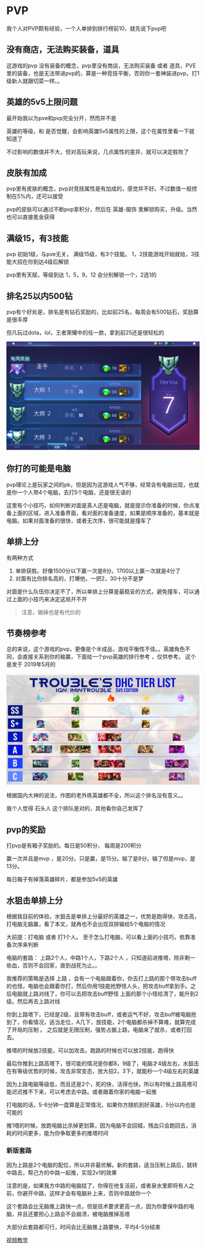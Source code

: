 # PVP

我个人对PVP颇有经验，一个人单排到排行榜前10，就先说下pvp吧

## 没有商店，无法购买装备，道具

这游戏的pvp 没有装备的概念，pvp里没有商店，无法购买装备 或者 道具，PVE里的装备，也是无法带进pvp的，算是一种竞技平衡，否则你一套神装进pvp，打1级新人就跟切菜一样。。

## 英雄的5v5上限问题

最开始我以为pve和pvp完全分开，然而并不是

英雄的等级，和 是否觉醒，会影响英雄5v5属性的上限，这个在属性里看一下就知道了

不过影响的数值并不大，但对高玩来说，几点属性的差异，就可以决定胜败了

## 皮肤有加成

pvp里有皮肤的概念，pvp对竞技属性是有加成的，感觉并不好。不过数值一般控制在5%内，还可以接受

pvp的皮肤可以通过不断pvp拿积分，然后在 英雄-服饰 里解锁购买，升级。当然也可以直接氪金获得

## 满级15，有3技能

pvp 初始1级，与pve无关， 满级15级，有3个技能。 1，2技能游戏开始就给，3技能大招在你到达4级后解锁

pvp里有天赋，等级到达 1，5，9，12 会分别解锁一个，2选1的

## 排名25以内500钻

pvp有个好处是，排名是有钻石奖励的，比如前25名，每周会有500钻石，奖励算是很丰厚

但凡玩过dota，lol，王者荣耀中的任一款，拿到前25还是很轻松的

![](../.gitbook/assets/5v5_reward.jpg)

## 你打的可能是电脑

pvp理论上是玩家之间的pk，但是因为这游戏人气不够，经常会有电脑出现，也就是你一个人带4个电脑，去打5个电脑，还是很无语的

这里有个小技巧，如何判断对面是真人还是电脑，就是提示你准备的时候，你点准备上面的区域，进入准备界面，看对面的准备速度，如果是顺序准备的，基本就是电脑。如果对面准备的很快，或者无次序，很可能就是撞车了

## 单排上分

有两种方式

1. 单排获胜。好像1500分以下赢一次是8分。1700以上赢一次就是4分了
2. 对面有比你排名高的，打爆他，一把2，30十分不是梦

对面是什么队伍你决定不了，所以单排上分算是最稳妥的方式，避免撞车，可以通过上面的小技巧来决定这局开不开

> 注意，输掉也是有代价的

## 节奏榜参考

总的来说，这个游戏的pvp，更像是个半成品，游戏平衡性不佳。。英雄角色不同，会直接关系到你的输赢，下面给一个pvp英雄的排行参考 ，仅供参考。 这个是发于 2019年5月的

![](../.gitbook/assets/5v5_rank.jpg)

根据国内大神的说法，作图的老外练英雄都不全，所以这个排名没有意义。。

我个人觉得 石头人 这个排队是对的，其他看你自己发挥了

## pvp的奖励

打pvp是有箱子奖励的。每日是50积分， 每周是200积分

赢一次并且是mvp ，是20分。只是赢，是15分。输了是8分。输了但是mvp，是13分。

每日箱子有掉落英雄碎片，都是参加5v5的英雄

## 水狙击单排上分

根据我目前的体验，水狙击是单排上分最好的英雄之一，优势是跑得快，攻击高，打电脑无脑赢，看了本文，就再也不会出现双排输给5个电脑的情况

大前提：打电脑 或者 打1个人。 至于怎么打电脑，可以看上面的小技巧，依靠准备次序来判断

电脑的套路： 上路2个人，中路1个人，下路2个人 ，只知道前进推塔，除非剩一些血，否则不会回家，直到战死为止。。

我推荐的策略是选择 上路 ，会有一个电脑跟着你，你去打上路的那个带攻击buff的也怪，电脑也会跟着你打，然后你用1技能抢野怪人头，把攻击buff拿到手。之后电脑就上路对线了，你可以去把攻击buff野怪 上面的那个小怪给清了，能升到2级。然后再去上路对线

你到上路塔下，已经是2级，且带有攻击buff，或者运气不好，攻击buff被电脑抢到了，你看情况，适当走位，A几下，放技能，2个电脑都杀掉不算难，就算完成了开局的压制 。 之后就是无限压制，强势占据上路，电脑来了就杀，或者打回去。

推塔的时候放2技能，可以加攻击。跑路的时候也可以放2技能，跑得快

最后你推到上路高塔下，很可能的情况是你都8，9级了，电脑才4级左右，水狙击在有等级优势的时候，攻击非常变态，放大招2，3下，就能秒一个4级左右的英雄

因为上路电脑等级低，而且还是2个，死的快，活得也快，所以有时候上路高塔可能迟迟推不下来，可以考虑去中路。或者跟着你家的电脑一起推

打电脑的话，5-6分钟一盘算是正常情况，如果你方随机到好英雄，5分以内也是可能的

推1塔的时候，放跑电脑比杀掉更划算，因为电脑不会回城，残血只会跑回去，消耗的时间更多，能为你争取更多的推塔时间

### 新版套路

因为上路是2个电脑的配位，所以并非最优解。新的套路，适当压制上路后，就转中路去，帮己方的中路一起推，实现2v1的效果

注意的是，如果我方中路的电脑挂了，你得在他复活前，或者泉水里即将有人之前，你避开中路，这样才会有电脑补上来，否则中路就你一个

这个套路会比无脑推上路快一点，但是技术要求更高一点，因为你要保中路的电脑，并且还要担心上路会不会崩溃，被电脑推掉高塔

大部分此套路都可行，时间会比无脑推上路要快，平均4-5分结束

[视频教学](https://www.bilibili.com/video/av58991961)

